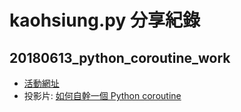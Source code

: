 # kaohsiung.py 分享紀錄


## 20180613_python_coroutine_work

+ [活動網址](https://www.meetup.com/Kaohsiung-Python-Meetup/events/251634923/)
+ 投影片: [如何自幹一個 Python coroutine](https://speakerdeck.com/chairco/ru-he-zi-gan-ge-python-coroutine)


